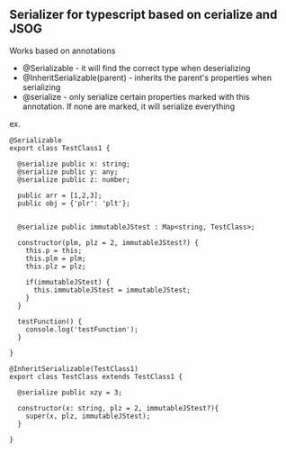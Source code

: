 ## Serializer for typescript based on cerialize and JSOG

Works based on annotations
* @Serializable - it will find the correct type when deserializing
* @InheritSerializable(parent) - inherits the parent's properties when serializing
* @serialize - only serialize certain properties marked with this annotation. If none are marked, it will serialize everything

ex.
```
@Serializable
export class TestClass1 {

  @serialize public x: string;
  @serialize public y: any;
  @serialize public z: number;

  public arr = [1,2,3];
  public obj = {'plr': 'plt'};


  @serialize public immutableJStest : Map<string, TestClass>;

  constructor(plm, plz = 2, immutableJStest?) {
    this.p = this;
    this.plm = plm;
    this.plz = plz;

    if(immutableJStest) {
      this.immutableJStest = immutableJStest;
    }
  }

  testFunction() {
    console.log('testFunction');
  }

}

@InheritSerializable(TestClass1)
export class TestClass extends TestClass1 {

  @serialize public xzy = 3;

  constructor(x: string, plz = 2, immutableJStest?){
    super(x, plz, immutableJStest);
  }

}
```
